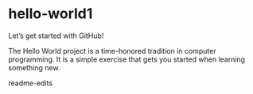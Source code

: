 # hello-world1
Let’s get started with GitHub!

The Hello World project is a time-honored tradition in computer programming. It is a simple exercise that gets you started when learning something new.

readme-edits
